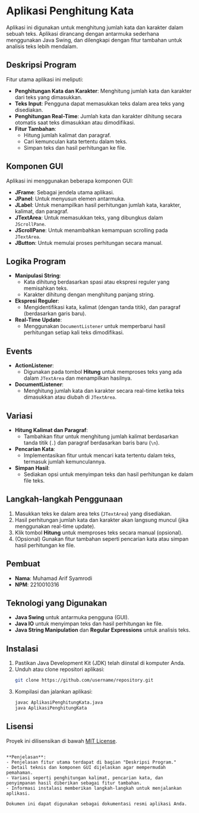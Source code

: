 
# Aplikasi Penghitung Kata

Aplikasi ini digunakan untuk menghitung jumlah kata dan karakter dalam sebuah teks. Aplikasi dirancang dengan antarmuka sederhana menggunakan Java Swing, dan dilengkapi dengan fitur tambahan untuk analisis teks lebih mendalam.

## Deskripsi Program
Fitur utama aplikasi ini meliputi:
- **Penghitungan Kata dan Karakter**: Menghitung jumlah kata dan karakter dari teks yang dimasukkan.
- **Teks Input**: Pengguna dapat memasukkan teks dalam area teks yang disediakan.
- **Penghitungan Real-Time**: Jumlah kata dan karakter dihitung secara otomatis saat teks dimasukkan atau dimodifikasi.
- **Fitur Tambahan**:
  - Hitung jumlah kalimat dan paragraf.
  - Cari kemunculan kata tertentu dalam teks.
  - Simpan teks dan hasil perhitungan ke file.

## Komponen GUI
Aplikasi ini menggunakan beberapa komponen GUI:
- **JFrame**: Sebagai jendela utama aplikasi.
- **JPanel**: Untuk menyusun elemen antarmuka.
- **JLabel**: Untuk menampilkan hasil perhitungan jumlah kata, karakter, kalimat, dan paragraf.
- **JTextArea**: Untuk memasukkan teks, yang dibungkus dalam `JScrollPane`.
- **JScrollPane**: Untuk menambahkan kemampuan scrolling pada `JTextArea`.
- **JButton**: Untuk memulai proses perhitungan secara manual.

## Logika Program
- **Manipulasi String**:
  - Kata dihitung berdasarkan spasi atau ekspresi reguler yang memisahkan teks.
  - Karakter dihitung dengan menghitung panjang string.
- **Ekspresi Reguler**:
  - Mengidentifikasi kata, kalimat (dengan tanda titik), dan paragraf (berdasarkan garis baru).
- **Real-Time Update**:
  - Menggunakan `DocumentListener` untuk memperbarui hasil perhitungan setiap kali teks dimodifikasi.

## Events
- **ActionListener**:
  - Digunakan pada tombol **Hitung** untuk memproses teks yang ada dalam `JTextArea` dan menampilkan hasilnya.
- **DocumentListener**:
  - Menghitung jumlah kata dan karakter secara real-time ketika teks dimasukkan atau diubah di `JTextArea`.

## Variasi
- **Hitung Kalimat dan Paragraf**:
  - Tambahkan fitur untuk menghitung jumlah kalimat berdasarkan tanda titik (`.`) dan paragraf berdasarkan baris baru (`\n`).
- **Pencarian Kata**:
  - Implementasikan fitur untuk mencari kata tertentu dalam teks, termasuk jumlah kemunculannya.
- **Simpan Hasil**:
  - Sediakan opsi untuk menyimpan teks dan hasil perhitungan ke dalam file teks.

## Langkah-langkah Penggunaan
1. Masukkan teks ke dalam area teks (`JTextArea`) yang disediakan.
2. Hasil perhitungan jumlah kata dan karakter akan langsung muncul (jika menggunakan real-time update).
3. Klik tombol **Hitung** untuk memproses teks secara manual (opsional).
4. (Opsional) Gunakan fitur tambahan seperti pencarian kata atau simpan hasil perhitungan ke file.

## Pembuat
- **Nama**: Muhamad Arif Syamrodi
- **NPM**: 2210010316

## Teknologi yang Digunakan
- **Java Swing** untuk antarmuka pengguna (GUI).
- **Java IO** untuk menyimpan teks dan hasil perhitungan ke file.
- **Java String Manipulation** dan **Regular Expressions** untuk analisis teks.

## Instalasi
1. Pastikan Java Development Kit (JDK) telah diinstal di komputer Anda.
2. Unduh atau clone repositori aplikasi:
   ```bash
   git clone https://github.com/username/repository.git
   ```
3. Kompilasi dan jalankan aplikasi:
   ```bash
   javac AplikasiPenghitungKata.java
   java AplikasiPenghitungKata
   ```

## Lisensi
Proyek ini dilisensikan di bawah [MIT License](LICENSE).
```

**Penjelasan**:
- Penjelasan fitur utama terdapat di bagian "Deskripsi Program."
- Detail teknis dan komponen GUI dijelaskan agar mempermudah pemahaman.
- Variasi seperti penghitungan kalimat, pencarian kata, dan penyimpanan hasil diberikan sebagai fitur tambahan.
- Informasi instalasi memberikan langkah-langkah untuk menjalankan aplikasi.

Dokumen ini dapat digunakan sebagai dokumentasi resmi aplikasi Anda.